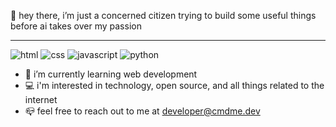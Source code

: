 👋 hey there, i’m just a concerned citizen trying to build some useful things before ai takes over my passion 
___
![html](https://img.shields.io/badge/HTML-239120?style=for-the-badge&logo=html5&logoColor=white)
![css](https://img.shields.io/badge/CSS-239120?&style=for-the-badge&logo=css3&logoColor=white)
![javascript](https://img.shields.io/badge/JavaScript-F7DF1E?style=for-the-badge&logo=javascript&logoColor=black)
![python](https://img.shields.io/badge/Python-14354C?style=for-the-badge&logo=python&logoColor=white)
- :book: i’m currently learning web development
- :computer: i'm interested in technology, open source, and all things related to the internet
-  :mailbox_closed: feel free to reach out to me at <developer@cmdme.dev>

